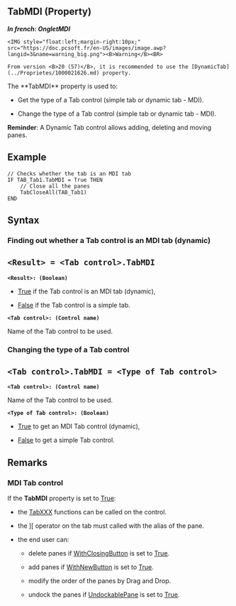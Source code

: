 


## TabMDI (Property)

***In french: OngletMDI***
	

<DIV class="specObsolete">
	<IMG style="float:left;margin-right:10px;" src="https://doc.pcsoft.fr/en-US/images/image.awp?langid=3&name=warning_big.png"><B>Warning</B><BR>
	From version <B>20 (57)</B>, it is recommended to use the [DynamicTab](../Proprietes/1000021626.md) property. 
</DIV><a name="XUse"></a>
<a name="Use"></a>
<a name="description"></a>
The **TabMDI** property is used to: 

- Get the type of a Tab control (simple tab or dynamic tab - MDI). 

- Change the type of a Tab control (simple tab or dynamic tab - MDI). 




**Reminder**: A Dynamic Tab control allows adding, deleting and moving panes.
<a name="Example1"></a>
<a name="sample_code"></a>

## Example


```wl
// Checks whether the tab is an MDI tab
IF TAB_Tab1.TabMDI = True THEN
	// Close all the panes
	TabCloseAll(TAB_Tab1)
END
```

<a name="XSYNTAX"></a>

## Syntax
<a name="SYNTAX1"></a>

### Finding out whether a Tab control is an MDI tab (dynamic)

`<Result> = <Tab control>.TabMDI`
---

**`<Result>: (Boolean)`**



- <u><u><u><u>True</u></u></u></u> if the Tab control is an MDI tab (dynamic), 

- <u><u><u><u>False</u></u></u></u> if the Tab control is a simple tab. 




**`<Tab control>: (Control name)`**

Name of the Tab control to be used. 


<a name="SYNTAX2"></a>

### Changing the type of a Tab control

`<Tab control>.TabMDI = <Type of Tab control>`
---

**`<Tab control>: (Control name)`**

Name of the Tab control to be used. 

**`<Type of Tab control>: (Boolean)`**



- <u><u><u><u>True</u></u></u></u> to get an MDI Tab control (dynamic), 

- <u><u><u><u>False</u></u></u></u> to get a simple Tab control. 






<a name="NOTE0"></a>
<a name="NOTE0_1"></a>

## Remarks


### MDI Tab control
<a name="mdi_tab_control_ELTPARAGRAPHE000066"></a>

If the **TabMDI** property is set to <u><u><u><u>True</u></u></u></u>: 

- the [TabXXX](../WDLang1/1000021391.md) functions can be called on the control.

- the ][ operator on the tab must called with the alias of the pane. 

- the end user can: 

	- delete panes if [WithClosingButton](../Proprietes/1000021374.md) is set to <u><u><u><u>True</u></u></u></u>. 

	- add panes if [WithNewButton](../Proprietes/1000021377.md) is set to <u><u><u><u>True</u></u></u></u>.

	- modify the order of the panes by Drag and Drop. 

	- undock the panes if [UndockablePane](../Proprietes/1000021382.md) is set to <u><u><u><u>True</u></u></u></u>.








